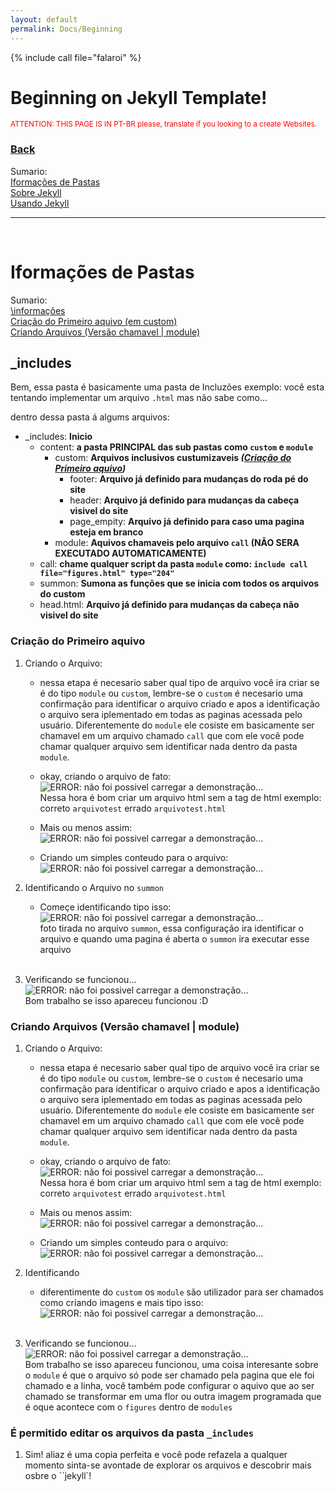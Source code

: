 ```yaml
---
layout: default
permalink: Docs/Beginning
---
```


{% include call file="falaroi" %}

<style>
#scriptline {
    padding: 5.1px;
    color: white;
    background-color: black;
    box-shadow: 2px 3px 7px 2px rgb(0 0 0 / 2%);
    border-radius: 5px;
}
</style>

<h1>Beginning on Jekyll Template!</h1>
<small style="color: red;">ATTENTION: THIS PAGE IS IN PT-BR please, translate if you looking to a create Websites.</small>

<h3><a href=".">Back</a></h3>

Sumario:\
<a href="#iformações-de-pastas">Iformações de Pastas</a>\
<a href="#sobre-jekyll">Sobre Jekyll</a>\
<a href="#começando-com-jekyll">Usando Jekyll</a>

---

<br>

# Iformações de Pastas

Sumario:\
<a href="#_includes">\informações</a>\
<a href="#criação-do-primeiro-aquivo">Criação do Primeiro aquivo (em custom)</a>\
<a href="#criando-arquivos-(Versão-chamavel-|-module)">Criando Arquivos (Versão chamavel | module)</a>

## <b>\_includes</b>

Bem, essa pasta é basicamente uma pasta de Incluzões exemplo: você esta tentando implementar um arquivo `.html` mas não sabe como...

dentro dessa pasta á algums arquivos:

- \_includes: <b>Inicio</b>
  - content: <b>a pasta PRINCIPAL das sub pastas como `custom` e `module`</b>
    - custom: <b>Arquivos inclusivos custumizaveis <i>(<a href="#">Criação do Primeiro aquivo</a>)</i></b>
      - footer: <b>Arquivo já definido para mudanças do roda pé do site</b>
      - header: <b>Arquivo já definido para mudanças da cabeça visivel do site</b>
      - page_empity: <b>Arquivo já definido para caso uma pagina esteja em branco</b>
    - module: <b>Aquivos chamaveis pelo arquivo `call` (NÃO SERA EXECUTADO AUTOMATICAMENTE)</b>
  - call: <b>chame qualquer script da pasta `module` como: `include call file="figures.html" type="204"`</b>
  - summon: <b>Sumona as funções que se inicia com todos os arquivos do custom</b>
  - head.html: <b>Arquivo já definido para mudanças da cabeça não visivel do site</b>

### <b>Criação do Primeiro aquivo</b>

1. Criando o Arquivo:

   - nessa etapa é necesario saber qual tipo de arquivo você ira criar se é do tipo `module` ou `custom`, lembre-se o `custom` é necesario uma confirmação para identificar o arquivo criado e apos a identificação o arquivo sera iplementado em todas as paginas acessada pelo usuário. Diferentemente do `module` ele cosiste em basicamente ser chamavel em um arquivo chamado `call` que com ele você pode chamar qualquer arquivo sem identificar nada dentro da pasta `module`.

   - okay, criando o arquivo de fato: <br> <img src="{{ site.url }}/Assets/Images/Includes1Img.png" alt="ERROR: não foi possivel carregar a demonstração..."> <br> Nessa hora é bom criar um arquivo html sem a tag de html exemplo: correto `arquivotest` errado `arquivotest.html`

   - Mais ou menos assim: <br> <img src="{{ site.url }}/Assets/Images/Includes2Img.png" alt="ERROR: não foi possivel carregar a demonstração...">

   - Criando um simples conteudo para o arquivo: <br> <img src="{{ site.url }}/Assets/Images/Includes3Img.png" alt="ERROR: não foi possivel carregar a demonstração...">

2. Identificando o Arquivo no `summon`

   - Começe identificando tipo isso: <br> <img src="{{ site.url }}/Assets/Images/Includes4Img.png" alt="ERROR: não foi possivel carregar a demonstração..."> <br> foto tirada no arquivo `summon`, essa configuração ira identificar o arquivo e quando uma pagina é aberta o `summon` ira executar esse arquivo

   <br>

3. Verificando se funcionou... <br>
   <img src="{{ site.url }}/Assets/Images/Includes5Img.png" alt="ERROR: não foi possivel carregar a demonstração..."> <br> Bom trabalho se isso apareceu funcionou :D

### <b>Criando Arquivos (Versão chamavel | module)</b>

1. Criando o Arquivo:

   - nessa etapa é necesario saber qual tipo de arquivo você ira criar se é do tipo `module` ou `custom`, lembre-se o `custom` é necesario uma confirmação para identificar o arquivo criado e apos a identificação o arquivo sera iplementado em todas as paginas acessada pelo usuário. Diferentemente do `module` ele cosiste em basicamente ser chamavel em um arquivo chamado `call` que com ele você pode chamar qualquer arquivo sem identificar nada dentro da pasta `module`.

   - okay, criando o arquivo de fato: <br> <img src="{{ site.url }}/Assets/Images/Includes1Img_module.png" alt="ERROR: não foi possivel carregar a demonstração..."> <br> Nessa hora é bom criar um arquivo html sem a tag de html exemplo: correto `arquivotest` errado `arquivotest.html`

   - Mais ou menos assim: <br> <img src="{{ site.url }}/Assets/Images/Includes2Img.png" alt="ERROR: não foi possivel carregar a demonstração...">

   - Criando um simples conteudo para o arquivo: <br> <img src="{{ site.url }}/Assets/Images/Includes3Img.png" alt="ERROR: não foi possivel carregar a demonstração...">

2. Identificando

   - diferentimente do `custom` os `module` são utilizador para ser chamados como criando imagens e mais tipo isso: <br>
     <img src="{{ site.url }}/Assets/Images/Includes1Img_modulecall.png" alt="ERROR: não foi possivel carregar a demonstração...">

   <br>

3. Verificando se funcionou... <br>
   <img src="{{ site.url }}/Assets/Images/Includes5Img.png" alt="ERROR: não foi possivel carregar a demonstração..."> <br> Bom trabalho se isso apareceu funcionou, uma coisa interesante sobre o `module` é que o arquivo só pode ser chamado pela pagina que ele foi chamado e a linha, você também pode configurar o aquivo que ao ser chamado se transformar em uma flor ou outra imagem programada que é oque acontece com o `figures` dentro de `modules`

### <b>É permitido editar os arquivos da pasta `_includes`</b>

1. Sim! aliaz é uma copia perfeita e você pode refazela a qualquer momento sinta-se avontade de explorar os arquivos e descobrir mais osbre o ``jekyll`!
